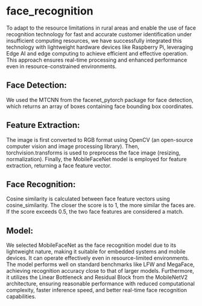 # face_recognition
To adapt to the resource limitations in rural areas and enable the use of face recognition technology for fast and accurate customer identification under insufficient computing resources, we have successfully integrated this technology with lightweight hardware devices like Raspberry Pi, leveraging Edge AI and edge computing to achieve efficient and effective operation. This approach ensures real-time processing and enhanced performance even in resource-constrained environments.

## Face Detection:
We used the MTCNN from the facenet_pytorch package for face detection, which returns an array of boxes containing face bounding box coordinates.

## Feature Extraction:
The image is first converted to RGB format using OpenCV (an open-source computer vision and image processing library). Then, torchvision.transforms is used to preprocess the face image (resizing, normalization). Finally, the MobileFaceNet model is employed for feature extraction, returning a face feature vector.

## Face Recognition:
Cosine similarity is calculated between face feature vectors using cosine_similarity. The closer the score is to 1, the more similar the faces are. If the score exceeds 0.5, the two face features are considered a match.

## Model:
We selected MobileFaceNet as the face recognition model due to its lightweight nature, making it suitable for embedded systems and mobile devices. It can operate effectively even in resource-limited environments. The model performs well on standard benchmarks like LFW and MegaFace, achieving recognition accuracy close to that of larger models. Furthermore, it utilizes the Linear Bottleneck and Residual Block from the MobileNetV2 architecture, ensuring reasonable performance with reduced computational complexity, faster inference speed, and better real-time face recognition capabilities.

